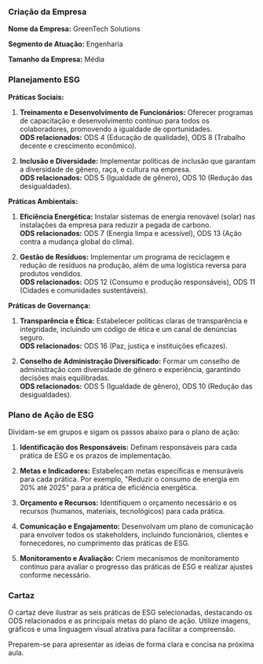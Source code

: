 ### Criação da Empresa

**Nome da Empresa:** GreenTech Solutions

**Segmento de Atuação:** Engenharia

**Tamanho da Empresa:** Média

### Planejamento ESG

**Práticas Sociais:**

1. **Treinamento e Desenvolvimento de Funcionários:** Oferecer programas de capacitação e desenvolvimento contínuo para todos os colaboradores, promovendo a igualdade de oportunidades.  
   **ODS relacionados:** ODS 4 (Educação de qualidade), ODS 8 (Trabalho decente e crescimento econômico).

2. **Inclusão e Diversidade:** Implementar políticas de inclusão que garantam a diversidade de gênero, raça, e cultura na empresa.  
   **ODS relacionados:** ODS 5 (Igualdade de gênero), ODS 10 (Redução das desigualdades).

**Práticas Ambientais:**

1. **Eficiência Energética:** Instalar sistemas de energia renovável (solar) nas instalações da empresa para reduzir a pegada de carbono.  
   **ODS relacionados:** ODS 7 (Energia limpa e acessível), ODS 13 (Ação contra a mudança global do clima).

2. **Gestão de Resíduos:** Implementar um programa de reciclagem e redução de resíduos na produção, além de uma logística reversa para produtos vendidos.  
   **ODS relacionados:** ODS 12 (Consumo e produção responsáveis), ODS 11 (Cidades e comunidades sustentáveis).

**Práticas de Governança:**

1. **Transparência e Ética:** Estabelecer políticas claras de transparência e integridade, incluindo um código de ética e um canal de denúncias seguro.  
   **ODS relacionados:** ODS 16 (Paz, justiça e instituições eficazes).

2. **Conselho de Administração Diversificado:** Formar um conselho de administração com diversidade de gênero e experiência, garantindo decisões mais equilibradas.  
   **ODS relacionados:** ODS 5 (Igualdade de gênero), ODS 10 (Redução das desigualdades).

### Plano de Ação de ESG

Dividam-se em grupos e sigam os passos abaixo para o plano de ação:

1. **Identificação dos Responsáveis:** Definam responsáveis para cada prática de ESG e os prazos de implementação.

2. **Metas e Indicadores:** Estabeleçam metas específicas e mensuráveis para cada prática. Por exemplo, "Reduzir o consumo de energia em 20% até 2025" para a prática de eficiência energética.

3. **Orçamento e Recursos:** Identifiquem o orçamento necessário e os recursos (humanos, materiais, tecnológicos) para cada prática.

4. **Comunicação e Engajamento:** Desenvolvam um plano de comunicação para envolver todos os stakeholders, incluindo funcionários, clientes e fornecedores, no cumprimento das práticas de ESG.

5. **Monitoramento e Avaliação:** Criem mecanismos de monitoramento contínuo para avaliar o progresso das práticas de ESG e realizar ajustes conforme necessário.

### Cartaz

O cartaz deve ilustrar as seis práticas de ESG selecionadas, destacando os ODS relacionados e as principais metas do plano de ação. Utilize imagens, gráficos e uma linguagem visual atrativa para facilitar a compreensão.

Preparem-se para apresentar as ideias de forma clara e concisa na próxima aula.